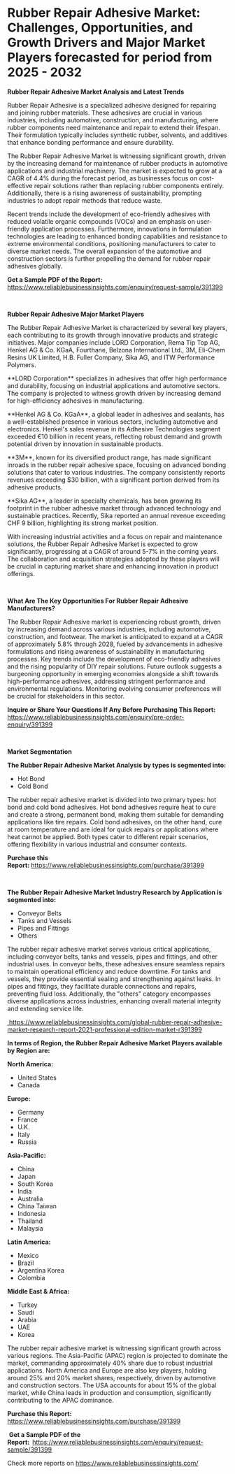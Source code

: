 <p><h1>Rubber Repair Adhesive Market: Challenges, Opportunities, and Growth Drivers and Major Market Players forecasted for period from 2025 - 2032</h1></p><p><strong>Rubber Repair Adhesive Market Analysis and Latest Trends</strong></p>
<p><p>Rubber Repair Adhesive is a specialized adhesive designed for repairing and joining rubber materials. These adhesives are crucial in various industries, including automotive, construction, and manufacturing, where rubber components need maintenance and repair to extend their lifespan. Their formulation typically includes synthetic rubber, solvents, and additives that enhance bonding performance and ensure durability.</p><p>The Rubber Repair Adhesive Market is witnessing significant growth, driven by the increasing demand for maintenance of rubber products in automotive applications and industrial machinery. The market is expected to grow at a CAGR of 4.4% during the forecast period, as businesses focus on cost-effective repair solutions rather than replacing rubber components entirely. Additionally, there is a rising awareness of sustainability, prompting industries to adopt repair methods that reduce waste.</p><p>Recent trends include the development of eco-friendly adhesives with reduced volatile organic compounds (VOCs) and an emphasis on user-friendly application processes. Furthermore, innovations in formulation technologies are leading to enhanced bonding capabilities and resistance to extreme environmental conditions, positioning manufacturers to cater to diverse market needs. The overall expansion of the automotive and construction sectors is further propelling the demand for rubber repair adhesives globally.</p></p>
<p><strong>Get a Sample PDF of the Report:&nbsp;</strong> <a href="https://www.reliablebusinessinsights.com/enquiry/request-sample/391399?utm_campaign=2440&utm_medium=2&utm_source=Github&utm_content=ia&utm_term=29032025&utm_id=rubber-repair-adhesive">https://www.reliablebusinessinsights.com/enquiry/request-sample/391399</a></p>
<p>&nbsp;</p>
<p><strong>Rubber Repair Adhesive Major Market Players</strong></p>
<p><p>The Rubber Repair Adhesive Market is characterized by several key players, each contributing to its growth through innovative products and strategic initiatives. Major companies include LORD Corporation, Rema Tip Top AG, Henkel AG & Co. KGaA, Fourthane, Belzona International Ltd., 3M, Eli-Chem Resins UK Limited, H.B. Fuller Company, Sika AG, and ITW Performance Polymers.</p><p>**LORD Corporation** specializes in adhesives that offer high performance and durability, focusing on industrial applications and automotive sectors. The company is projected to witness growth driven by increasing demand for high-efficiency adhesives in manufacturing.</p><p>**Henkel AG & Co. KGaA**, a global leader in adhesives and sealants, has a well-established presence in various sectors, including automotive and electronics. Henkel's sales revenue in its Adhesive Technologies segment exceeded €10 billion in recent years, reflecting robust demand and growth potential driven by innovation in sustainable products.</p><p>**3M**, known for its diversified product range, has made significant inroads in the rubber repair adhesive space, focusing on advanced bonding solutions that cater to various industries. The company consistently reports revenues exceeding $30 billion, with a significant portion derived from its adhesive products. </p><p>**Sika AG**, a leader in specialty chemicals, has been growing its footprint in the rubber adhesive market through advanced technology and sustainable practices. Recently, Sika reported an annual revenue exceeding CHF 9 billion, highlighting its strong market position. </p><p>With increasing industrial activities and a focus on repair and maintenance solutions, the Rubber Repair Adhesive Market is expected to grow significantly, progressing at a CAGR of around 5-7% in the coming years. The collaboration and acquisition strategies adopted by these players will be crucial in capturing market share and enhancing innovation in product offerings.</p></p>
<p>&nbsp;</p>
<p><strong>What Are The Key Opportunities For Rubber Repair Adhesive Manufacturers?</strong></p>
<p><p>The Rubber Repair Adhesive market is experiencing robust growth, driven by increasing demand across various industries, including automotive, construction, and footwear. The market is anticipated to expand at a CAGR of approximately 5.8% through 2028, fueled by advancements in adhesive formulations and rising awareness of sustainability in manufacturing processes. Key trends include the development of eco-friendly adhesives and the rising popularity of DIY repair solutions. Future outlook suggests a burgeoning opportunity in emerging economies alongside a shift towards high-performance adhesives, addressing stringent performance and environmental regulations. Monitoring evolving consumer preferences will be crucial for stakeholders in this sector.</p></p>
<p><strong>Inquire or Share Your Questions If Any Before Purchasing This Report:</strong> <a href="https://www.reliablebusinessinsights.com/enquiry/pre-order-enquiry/391399?utm_campaign=2440&utm_medium=2&utm_source=Github&utm_content=ia&utm_term=29032025&utm_id=rubber-repair-adhesive">https://www.reliablebusinessinsights.com/enquiry/pre-order-enquiry/391399</a></p>
<p>&nbsp;</p>
<p><strong>Market Segmentation</strong></p>
<p><strong>The Rubber Repair Adhesive Market Analysis by types is segmented into:</strong></p>
<p><ul><li>Hot Bond</li><li>Cold Bond</li></ul></p>
<p><p>The rubber repair adhesive market is divided into two primary types: hot bond and cold bond adhesives. Hot bond adhesives require heat to cure and create a strong, permanent bond, making them suitable for demanding applications like tire repairs. Cold bond adhesives, on the other hand, cure at room temperature and are ideal for quick repairs or applications where heat cannot be applied. Both types cater to different repair scenarios, offering flexibility in various industrial and consumer contexts.</p></p>
<p><strong>Purchase this Report:&nbsp;</strong><a href="https://www.reliablebusinessinsights.com/purchase/391399?utm_campaign=2440&utm_medium=2&utm_source=Github&utm_content=ia&utm_term=29032025&utm_id=rubber-repair-adhesive">https://www.reliablebusinessinsights.com/purchase/391399</a></p>
<p>&nbsp;</p>
<p><strong>The Rubber Repair Adhesive Market Industry Research by Application is segmented into:</strong></p>
<p><ul><li>Conveyor Belts</li><li>Tanks and Vessels</li><li>Pipes and Fittings</li><li>Others</li></ul></p>
<p><p>The rubber repair adhesive market serves various critical applications, including conveyor belts, tanks and vessels, pipes and fittings, and other industrial uses. In conveyor belts, these adhesives ensure seamless repairs to maintain operational efficiency and reduce downtime. For tanks and vessels, they provide essential sealing and strengthening against leaks. In pipes and fittings, they facilitate durable connections and repairs, preventing fluid loss. Additionally, the "others" category encompasses diverse applications across industries, enhancing overall material integrity and extending service life.</p></p>
<p><a href="https://www.reliablebusinessinsights.com/global-rubber-repair-adhesive-market-research-report-2021-professional-edition-market-r391399?utm_campaign=2440&utm_medium=2&utm_source=Github&utm_content=ia&utm_term=29032025&utm_id=rubber-repair-adhesive">&nbsp;https://www.reliablebusinessinsights.com/global-rubber-repair-adhesive-market-research-report-2021-professional-edition-market-r391399</a></p>
<p><strong>In terms of Region, the Rubber Repair Adhesive Market Players available by Region are:</strong></p>
<p>
    <p> <strong> North America: </strong>
        <ul>
            <li>United States</li>
            <li>Canada</li>
        </ul>
        </p> 
    <p> <strong> Europe: </strong>
        <ul>
            <li>Germany</li>
            <li>France</li>
            <li>U.K.</li>
            <li>Italy</li>
            <li>Russia</li>
        </ul>
        </p> 
    <p> <strong> Asia-Pacific: </strong>
        <ul>
            <li>China</li>
            <li>Japan</li>
            <li>South Korea</li>
            <li>India</li>
            <li>Australia</li>
            <li>China Taiwan</li>
            <li>Indonesia</li>
            <li>Thailand</li>
            <li>Malaysia</li>
        </ul>
        </p> 
    <p> <strong> Latin America: </strong>
        <ul>
            <li>Mexico</li>
            <li>Brazil</li>
            <li>Argentina Korea</li>
            <li>Colombia</li>
        </ul>
        </p> 
    <p> <strong> Middle East & Africa: </strong>
        <ul>
            <li>Turkey</li>
            <li>Saudi</li>
            <li>Arabia</li>
            <li>UAE</li>
            <li>Korea</li>
        </ul>
    </p>
    </p>
<p><p>The rubber repair adhesive market is witnessing significant growth across various regions. The Asia-Pacific (APAC) region is projected to dominate the market, commanding approximately 40% share due to robust industrial applications. North America and Europe are also key players, holding around 25% and 20% market shares, respectively, driven by automotive and construction sectors. The USA accounts for about 15% of the global market, while China leads in production and consumption, significantly contributing to the APAC dominance.</p></p>
<p><strong>Purchase this Report: </strong><a href="https://www.reliablebusinessinsights.com/purchase/391399?utm_campaign=2440&utm_medium=2&utm_source=Github&utm_content=ia&utm_term=29032025&utm_id=rubber-repair-adhesive">https://www.reliablebusinessinsights.com/purchase/391399</a></p>
<p>&nbsp;<strong>Get a Sample PDF of the Report:&nbsp;&nbsp;</strong><a href="https://www.reliablebusinessinsights.com/enquiry/request-sample/391399?utm_campaign=2440&utm_medium=2&utm_source=Github&utm_content=ia&utm_term=29032025&utm_id=rubber-repair-adhesive">https://www.reliablebusinessinsights.com/enquiry/request-sample/391399</a></p>
<p><strong></strong></p>
<p>Check more reports on <a href="https://www.reliablebusinessinsights.com/?utm_campaign=2440&utm_medium=2&utm_source=Github&utm_content=ia&utm_term=29032025&utm_id=rubber-repair-adhesive">https://www.reliablebusinessinsights.com/</a></p>